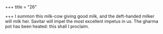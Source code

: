 +++
title = "26"

+++
I summon this milk-cow giving good milk, and the deft-handed milker  will milk her.
Savitar will impel the most excellent impetus in us. The gharma pot has  been heated: this shall I proclaim.